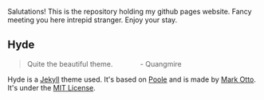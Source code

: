 Salutations! This is the repository holding my github pages website. Fancy meeting you here intrepid stranger. Enjoy your stay.

## Hyde

> Quite the beautiful theme. 
> &nbsp;&nbsp;&nbsp;&nbsp;&nbsp;&nbsp;&nbsp;&nbsp;&nbsp;&nbsp;&nbsp;&nbsp;&nbsp;- Quangmire

Hyde is a [Jekyll](http://jekyllrb.com) theme used. It's based on [Poole](http://getpoole.com) and is made by [Mark Otto](https://github.com/mdo). It's under the [MIT License](LICENSE.md).
